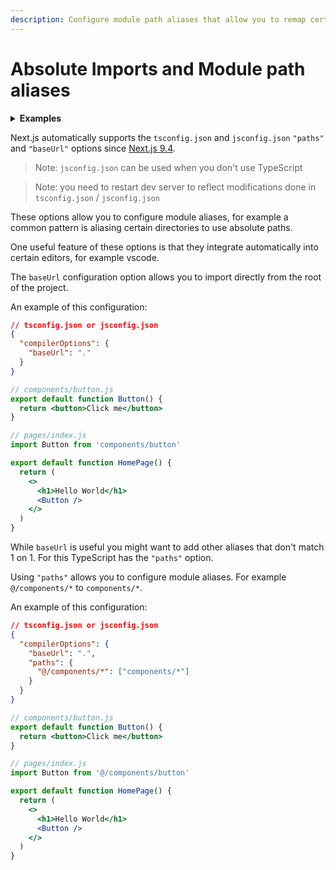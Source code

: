 ```yaml
---
description: Configure module path aliases that allow you to remap certain import paths.
---
```


# Absolute Imports and Module path aliases

<details>
  <summary><b>Examples</b></summary>
  <ul>
    <li><a href="https://github.com/vercel/next.js/tree/canary/examples/with-absolute-imports">Absolute Imports and Aliases</a></li>
  </ul>
</details>

Next.js automatically supports the `tsconfig.json` and `jsconfig.json` `"paths"` and `"baseUrl"` options since [Next.js 9.4](https://nextjs.org/blog/next-9-4).

> Note: `jsconfig.json` can be used when you don't use TypeScript

> Note: you need to restart dev server to reflect modifications done in `tsconfig.json` / `jsconfig.json`

These options allow you to configure module aliases, for example a common pattern is aliasing certain directories to use absolute paths.

One useful feature of these options is that they integrate automatically into certain editors, for example vscode.

The `baseUrl` configuration option allows you to import directly from the root of the project.

An example of this configuration:

```json
// tsconfig.json or jsconfig.json
{
  "compilerOptions": {
    "baseUrl": "."
  }
}
```

```jsx
// components/button.js
export default function Button() {
  return <button>Click me</button>
}
```

```jsx
// pages/index.js
import Button from 'components/button'

export default function HomePage() {
  return (
    <>
      <h1>Hello World</h1>
      <Button />
    </>
  )
}
```

While `baseUrl` is useful you might want to add other aliases that don't match 1 on 1. For this TypeScript has the `"paths"` option.

Using `"paths"` allows you to configure module aliases. For example `@/components/*` to `components/*`.

An example of this configuration:

```json
// tsconfig.json or jsconfig.json
{
  "compilerOptions": {
    "baseUrl": ".",
    "paths": {
      "@/components/*": ["components/*"]
    }
  }
}
```

```jsx
// components/button.js
export default function Button() {
  return <button>Click me</button>
}
```

```jsx
// pages/index.js
import Button from '@/components/button'

export default function HomePage() {
  return (
    <>
      <h1>Hello World</h1>
      <Button />
    </>
  )
}
```
